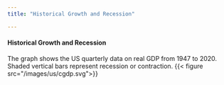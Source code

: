 ```yaml
---
title: "Historical Growth and Recession"

---
```

#### Historical Growth and Recession
The graph shows the US quarterly data on real GDP from 1947 to 2020. Shaded vertical bars represent recession or contraction.
{{< figure src="/images/us/cgdp.svg">}}


